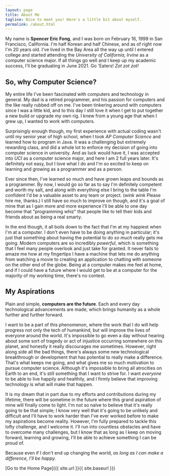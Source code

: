 ```yaml
---
layout: page
title: About Me
tagline: Nice to meet you! Here's a little bit about myself.
permalink: /about.html
---
```


My name is **Spencer Eric Fong**, and I was born on February 16, 1999 in San Francisco, California. I'm half Korean and half Chinese, and as of right now I'm 20 years old.
I've lived in the Bay Area all the way up until I entered college and started attending the *University of California, Irvine* as a computer science major. If all things go well and I keep up my academic success, I'll be graduating in June 2021. Go 'Eaters! *Zot zot zot!*


## So, why Computer Science?
My entire life I've been fascinated with computers and technology in general. My dad is a retired programmer, and his passion for computers and the like really rubbed off on me. I've been tinkering around with computers since I was a little kid, and to this day I still love it when I get to put together a new build or upgrade my own rig. I knew from a young age that when I grew up, I wanted to work with computers.

Surprisingly enough though, my first experience with actual coding wasn't until my senior year of high school, when I took *AP Computer Science* and learned how to program in Java. It was a challenging but extremely rewarding class, and did a whole lot to enforce my decision of going into computer science in university. And as luck would have it, I was accepted into *UCI* as a computer science major, and here I am 2 full years later. It's definitely not easy, but I love what I do and I'm so excited to keep on learning and growing as a programmer and as a person.

Ever since then, I've learned so much and have grown leaps and bounds as a programmer. By now, I would go so far as to say I'm definitely competent and worth my salt, and along with everything else I bring to the table I'm confident I'd be a valuable asset to any team or project. (*wink wink* Please hire me, thanks.) I still have so much to improve on though, and it's a goal of mine that as I gain more and more experience I'll be able to one day become that "programming whiz" that people like to tell their kids and friends about as being a real smarty.

In the end though, it all boils down to the fact that I'm at my happiest when I'm at a computer. I don't even have to be doing anything in particular; it's just that something about having the potential to do *so much* really gets me going. Modern computers are so incredibly *powerful*, which is something that I feel many people overlook and just take for granted. It never fails to amaze me how at my fingertips I have a machine that lets me do anything from watching a movie to creating an application to chatting with someone on the other end of the globe. Being at a computer makes me feel at home, and if I could have a future where I would get to be at a computer for the majority of my working time, there's no contest.


## My Aspirations
Plain and simple, **computers are the future**. Each and every day technological advancements are made, which brings humanity as a whole further and further forward.

I want to be a part of this phenomenon, where the work that I do will help progress not only the tech of humankind, but will improve the lives of everyone around the world. It's impossible to go even a day without hearing about some sort of tragedy or act of injustice occurring somewhere on this planet, and honestly it really discourages me sometimes. However, right along side all the bad things, there's always some new technological breakthrough or development that has potential to really make a difference. That's what keeps me going, and what gives me so much motivation to pursue computer science. Although it's impossible to bring all atrocities on Earth to an end, it's still something that I want to strive for. I want *everyone* to be able to live happily and healthily, and I firmly believe that improving technology is what will make that happen.

It is my dream that in part due to my efforts and contributions during my lifetime, there will be sometime in the future where this grand aspiration of mine will finally come to light. I'm not so naïve to believe that it's really going to be that simple; I know very well that it's going to be unlikely and difficult and I'll have to work harder than I've ever worked before to make my aspirations become reality. However, I'm fully prepared to tackle this lofty challenge, and I welcome it. I'll run into countless obstacles and have to overcome many challenges, but I know that as long as I keep on moving forward, learning and growing, I'll be able to achieve something I can be proud of.

Because even if I don't end up changing the world, *as long as I can make a difference, I'll be happy.*


[Go to the Home Page]({{ site.url }}{{ site.baseurl }})
